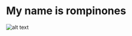 # My name is rompinones

<!--START_SECTION:update_image-->
![alt text](https://raw.githubusercontent.com/focaalvarez/rompinones/main/.github/images/MVIMG_20220205_114654.jpg?raw=true)
<!--END_SECTION:update_image-->


